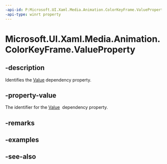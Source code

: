 ```yaml
---
-api-id: P:Microsoft.UI.Xaml.Media.Animation.ColorKeyFrame.ValueProperty
-api-type: winrt property
---
```


<!-- Property syntax
public Windows.UI.Xaml.DependencyProperty ValueProperty { get; }
-->

# Microsoft.UI.Xaml.Media.Animation.ColorKeyFrame.ValueProperty

## -description
Identifies the [Value](colorkeyframe_value.md) dependency property.

## -property-value
The identifier for the [Value](colorkeyframe_value.md)  dependency property.

## -remarks

## -examples

## -see-also
